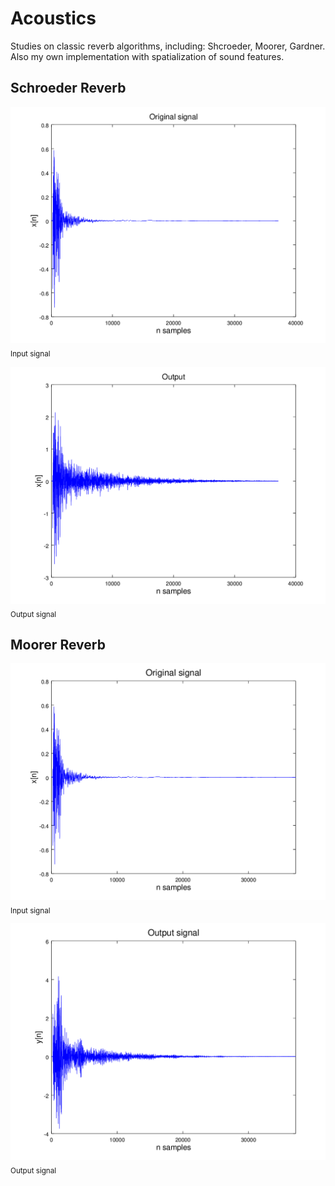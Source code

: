 # Acoustics

Studies on classic reverb algorithms, including: Shcroeder, Moorer, Gardner. Also my own implementation with spatialization of sound features.


## Schroeder Reverb

![in](./img/sch1.png)
<sub>Input signal</sub>

![out](./img/sch2.png)
<sub>Output signal</sub>


## Moorer Reverb

![in](./img/moorerx.png)
<sub>Input signal</sub>

![out](./img/moorery.png)
<sub>Output signal</sub>